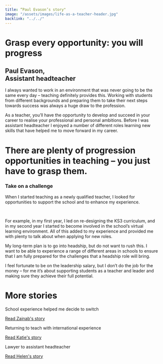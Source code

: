 ```yaml
---
title: “Paul Evason’s story"
image: "/assets/images/life-as-a-teacher-header.jpg"
backlink: "../../"
---
```


<div class="content-wrapper">
    <div class="content__right">
    </div>
    <div class="content__left">
        <div class="stories">
            <h1>Grasp every opportunity: you will progress</h1>
            <div class="story-header">
                <div class="story-header__thumb" style="background-image:url('/assets/images/stories/stories-paul.jpg')"></div>
                <div class="story-header__label">
                  <h2>Paul Evason, <br/>Assistant headteacher</h2>
                </div>
               </div>
         <p class="prominent">
          I always wanted to work in an environment that was never going to be the same every day – teaching definitely provides this. 
          Working with students from different backgrounds and preparing them to take their next steps towards success was 
          always a huge draw to the profession.
          </p>
          <p>As a teacher, you’ll have the opportunity to develop and succeed in your career to realise your professional and personal ambitions.
          Before I was assistant headteacher I enjoyed a number of different roles learning new skills 
       that have helped me to move forward in my career.
         </p>
         <div>
           <div class="quote-block">
               <span class="icon-quote"></span>
                   <h1>There are plenty of progression opportunities in teaching – you just have to grasp them.
                   <span class="icon-quote quote-close"></span></h1>
             </div>
        <h3>Take on a challenge</h3>
              <p>When I started teaching as a newly qualified teacher, I looked for opportunities to support the school 
              and to enhance my experience.</p> 
              <p>For example, in my first year, I led on re-designing the KS3 curriculum, and in my second year I started to 
         become involved in the school’s virtual learning environment. 
         All of this added to my experience and provided me with plenty to talk about when applying for new roles.
	        </p>
          </div>
          <p>My long-term plan is to go into headship, but do not want to rush this. I want to be able to experience a range of different areas in
         schools to ensure that I am fully prepared for the challenges that a headship role will bring.
         </p>
         <p>I feel fortunate to be on the leadership salary, but I don’t do the job for the money – for me it’s about supporting students as a
         teacher and leader and making sure they achieve their full potential.
         </p>
         </div>
    </div>
</div>

<div class="more-stories">
    <h1 class="more-stories_header strapline">More stories</h1>
    <div class="more-stories__thumbs">
        <div class="more-stories__thumbs__thumb">
            <a href="/life-as-a-teacher/my-story-into-teaching/career-changers/school-experience-helped-me-decide-to-switch">
                <div class="more-stories__thumbs__thumb__img" style="background-image:url('/assets/images/stories/stories-zainab.jpg')"></div>
            </a>
            <div class="more-stories__thumbs__thumb__content">
                <p>School experience helped me decide to switch</p>
                <a class="git-link" href="/life-as-a-teacher/my-story-into-teaching/career-changers/school-experience-helped-me-decide-to-switch">Read Zainab's story  <i class="fas fa-chevron-right"></i></a>
            </div>
        </div>
        <div class="more-stories__thumbs__thumb">
            <a href="/life-as-a-teacher/my-story-into-teaching/international-career-changers/returning-to-teaching-with-international-experience">
                <div class="more-stories__thumbs__thumb__img" style="background-image:url('/assets/images/stories/stories-katie.png')"></div>
            </a>
            <div class="more-stories__thumbs__thumb__content">
                <p>Returning to teach with international experience</p>
                <a class="git-link" href="/life-as-a-teacher/my-story-into-teaching/international-career-changers/returning-to-teaching-with-international-experience">Read Katie's story  <i class="fas fa-chevron-right"></i></a>
            </div>
        </div>
        <div class="more-stories__thumbs__thumb">
            <a href="/life-as-a-teacher/my-story-into-teaching/career-progression/lawyer-to-assistant-teacher">
                <div class="more-stories__thumbs__thumb__img" style="background-image:url('/assets/images/stories/stories-helen.jpg')"></div>
            </a>
            <div class="more-stories__thumbs__thumb__content">
                <p>Lawyer to assistant headteacher</p>
                <a class="git-link" href="/life-as-a-teacher/my-story-into-teaching/career-progression/lawyer-to-assistant-teacher">Read Helen's story <i class="fas fa-chevron-right"></i></a>
            </div>
        </div>
    </div>
</div>
